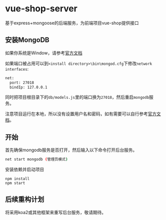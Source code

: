 # vue-shop-server
基于express+mongoose的后端服务，为前端项目vue-shop提供接口

## 安装MongoDB

如果你系统是Window，请参考[官方文档](https://docs.mongodb.com/manual/tutorial/install-mongodb-on-windows/)

如果端口被占用可以到`<install directory>\bin\mongod.cfg`下修改`network interfaces`:

```bash
net:
  port: 27018
  bindIp: 127.0.0.1
```

同时把项目根目录下的`db/models.js`里的端口换为`27018`，然后重启`mongodb`服务。

注意项目运行在本地，所以没有设置用户名和密码，如有需要可以自行参考[官方文档](https://docs.mongodb.com/manual/tutorial/change-own-password-and-custom-data/)。

## 开始

首先确保mongodb服务是否打开，然后输入以下命令打开后台服务。
```bash
net start mongodb (管理员模式)
```

安装依赖并启动项目
```
npm install
npm start
```

## 后续重构计划

将采用koa2或其他框架来重写后台服务，敬请期待。
